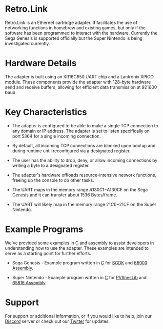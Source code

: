 # Retro.Link

Retro.Link is an Ethernet cartridge adapter. It facilitates the use of networking functions in homebrew and existing games, but only if the software has been programmed to interact with the hardware. Currently the Sega Genesis is supported officially but the Super Nintendo is being investigated currently.

# Hardware Details
The adapter is built using an XR16C850 UART chip and a Lantronix XPICO module. These components provide the adapter with 128-byte hardware send and receive buffers, allowing for efficient data transmission at 921600 baud.

# Key Characteristics
* The adapter is configured to be able to make a single TCP connection to any domain or IP address. The adapter is set to listen specifically on port 5364 for a single incoming connection.

* By default, all incoming TCP connections are blocked upon bootup and during runtime until reconfigured via a designated register.

* The user has the ability to drop, deny, or allow incoming connections by writing a byte to a designated register.

* The adapter's hardware offloads resource-intensive network functions, freeing up the console to do other tasks.

* The UART maps in the memory range $A130C1-$A130CF on the Sega Genesis and it can transfer about 1536 Bytes/frame.

* The UART will likely map in the memory range $21C0-$21CF on the Super Nintendo. 

# Example Programs
We've provided some examples in C and assembly to assist developers in understanding how to use the adapter. These examples are intended to serve as a starting point for further efforts.

* Sega Genesis - Example program written in [C](https://github.com/b1tsh1ft3r/retro.link/tree/main/sega_genesis/sgdk_example) for [SGDK](https://github.com/Stephane-D/SGDK) and [68000 Assembly](https://github.com/b1tsh1ft3r/retro.link/tree/main/sega_genesis/asm_example).

* Super Nintendo - Example program written in [C](https://github.com/b1tsh1ft3r/retro.link/tree/main/super_nintendo/c_example) for [PVSnesLib](https://github.com/alekmaul/pvsneslib) and [65816 Assembly](https://github.com/b1tsh1ft3r/retro.link/tree/main/super_nintendo/game_patches).

# Support
For support or additional information, or if you would like to help, join our [Discord](https://discord.gg/T9qUEtMRBA) server
or check out our [Twitter](https://twitter.com/retrolink10) for updates.
